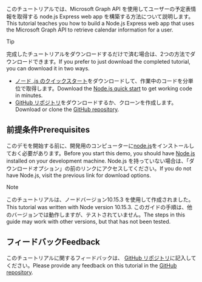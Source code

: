 <!-- markdownlint-disable MD002 MD041 -->

<span data-ttu-id="f8b89-101">このチュートリアルでは、Microsoft Graph API を使用してユーザーの予定表情報を取得する node.js Express web app を構築する方法について説明します。</span><span class="sxs-lookup"><span data-stu-id="f8b89-101">This tutorial teaches you how to build a Node.js Express web app that uses the Microsoft Graph API to retrieve calendar information for a user.</span></span>

> [!TIP]
> <span data-ttu-id="f8b89-102">完成したチュートリアルをダウンロードするだけで済む場合は、2つの方法でダウンロードできます。</span><span class="sxs-lookup"><span data-stu-id="f8b89-102">If you prefer to just download the completed tutorial, you can download it in two ways.</span></span>
>
> - <span data-ttu-id="f8b89-103">[ノード .js のクイックスタート](https://developer.microsoft.com/graph/quick-start?platform=option-node)をダウンロードして、作業中のコードを分単位で取得します。</span><span class="sxs-lookup"><span data-stu-id="f8b89-103">Download the [Node.js quick start](https://developer.microsoft.com/graph/quick-start?platform=option-node) to get working code in minutes.</span></span>
> - <span data-ttu-id="f8b89-104">[GitHub リポジトリ](https://github.com/microsoftgraph/msgraph-training-nodeexpressapp)をダウンロードするか、クローンを作成します。</span><span class="sxs-lookup"><span data-stu-id="f8b89-104">Download or clone the [GitHub repository](https://github.com/microsoftgraph/msgraph-training-nodeexpressapp).</span></span>

## <a name="prerequisites"></a><span data-ttu-id="f8b89-105">前提条件</span><span class="sxs-lookup"><span data-stu-id="f8b89-105">Prerequisites</span></span>

<span data-ttu-id="f8b89-106">このデモを開始する前に、開発用のコンピューターに[node.js](https://nodejs.org)をインストールしておく必要があります。</span><span class="sxs-lookup"><span data-stu-id="f8b89-106">Before you start this demo, you should have [Node.js](https://nodejs.org) installed on your development machine.</span></span> <span data-ttu-id="f8b89-107">Node.js を持っていない場合は、「ダウンロードオプション」の前のリンクにアクセスしてください。</span><span class="sxs-lookup"><span data-stu-id="f8b89-107">If you do not have Node.js, visit the previous link for download options.</span></span>

> [!NOTE]
> <span data-ttu-id="f8b89-108">このチュートリアルは、ノードバージョン10.15.3 を使用して作成されました。</span><span class="sxs-lookup"><span data-stu-id="f8b89-108">This tutorial was written with Node version 10.15.3.</span></span> <span data-ttu-id="f8b89-109">このガイドの手順は、他のバージョンでは動作しますが、テストされていません。</span><span class="sxs-lookup"><span data-stu-id="f8b89-109">The steps in this guide may work with other versions, but that has not been tested.</span></span>

## <a name="feedback"></a><span data-ttu-id="f8b89-110">フィードバック</span><span class="sxs-lookup"><span data-stu-id="f8b89-110">Feedback</span></span>

<span data-ttu-id="f8b89-111">このチュートリアルに関するフィードバックは、 [GitHub リポジトリ](https://github.com/microsoftgraph/msgraph-training-nodeexpressapp)に記入してください。</span><span class="sxs-lookup"><span data-stu-id="f8b89-111">Please provide any feedback on this tutorial in the [GitHub repository](https://github.com/microsoftgraph/msgraph-training-nodeexpressapp).</span></span>